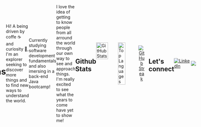 # A Dias

Hi! A being driven by coffe ☕ and curiosity 🚀, I'm an explorer seeking to discover more things and to find new ways to understand the world. 

Currently studying software development fundamentals and also imersing in a back-end Java bootcamp!

I love the idea of getting to know people from all arround the world through our own way to see and approach things. I'm really excited to see what the years to come have yet to show me!

   	
## Github Stats



<div style="display: flex; justify-content: space-between;">
    <!-- GitHub Stats -->
    <img src="https://github-readme-stats.vercel.app/api?username=a-dornez&theme=&bg_color=000&border_color=30A3DC&show_icons=true&icon_color=FFA726&hide_title=true&text_color=FFF" alt="GitHub Stats" width="55%">
    <!-- Top Languages -->
    <img src="https://github-readme-stats-git-masterrstaa-rickstaa.vercel.app/api/top-langs/?username=a-dornez&layout=compact&bg_color=000&border_color=30A3DC&title_color=FFA726&text_color=FFF" alt="Top Languages" width="43.5%">
</div>
<br>

<!DOCTYPE html>
<html>
<head>
    <style>
        body {
            display: flex;
            justify-content: center;
            align-items: center;
            height: 100vh;
            margin: 0;
        }
        .streak-container {
            text-align: center;
        }
        .streak-image {
            max-width: 45%;
            height: auto;
        }
    </style>
</head>
<body>
    <div class="streak-container">
        <a href="https://git.io/streak-stats" target="_blank">
            <img src="https://streak-stats.demolab.com/?user=a-dornez&theme=vision-friendly-dark&background=000&border=30A3DC&dates=FFF" alt="GitHub Streak" class="streak-image">
        </a>
    </div>
</body>
</html>

## Let's connect
[![LinkedIn](https://img.shields.io/badge/LinkedIn-000?style=for-the-badge&logo=linkedin&logoColor=0E76A8)](https://www.linkedin.com/in/antonio-dias-b00008268/) 

<br>

![](https://komarev.com/ghpvc/?username=a-dornez&style=for-the-badge)

<!--
![GitHub Stats](https://github-readme-stats.vercel.app/api?username=a-dornez&theme=&bg_color=000&border_color=30A3DC&show_icons=true&icon_color=FFA726&hide_title=true&text_color=FFF)


![Top Langs](https://github-readme-stats-git-masterrstaa-rickstaa.vercel.app/api/top-langs/?username=a-dornez&layout=compact&bg_color=000&border_color=30A3DC&title_color=FFA726&text_color=FFF)

[![GitHub Streak](https://streak-stats.demolab.com/?user=a-dornez&theme=vision-friendly-dark&background=000&border=30A3DC&dates=FFF)](https://git.io/streak-stats)


![](https://komarev.com/ghpvc/?username=a-dornez&style=for-the-badge)

-->

<!--
**a-dornez/a-dornez** is a ✨ _special_ ✨ repository because its `README.md` (this file) appears on your GitHub profile.

Here are some ideas to get you started:

- 🔭 I’m currently working on ...
- 🌱 I’m currently learning ...
- 👯 I’m looking to collaborate on ...
- 🤔 I’m looking for help with ...
- 💬 Ask me about ...
- 📫 How to reach me: ...
- 😄 Pronouns: ...
- ⚡ Fun fact: ...
-->
